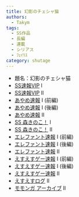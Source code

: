 ```yaml
---
title: 幻影のチェシャ猫
authors:
  - Takym
tags:
  - SS作品
  - 長編
  - 連載
  - シリアス
  - ﾌｪｲﾘｽ
category: shutage
---
```

- 題名：幻影のチェシャ猫
- [SS速報VIP](https://ex14.vip2ch.com/test/read.cgi/news4ssnip/1425131416) I
- [SS速報VIP](https://ex14.vip2ch.com/test/read.cgi/news4ssnip/1429975027) II
- [あやめ速報](https://ayamevip.com/archives/47326495.html) I (前編)
- [あやめ速報](https://ayamevip.com/archives/47326499.html) I (後編)
- [あやめ速報](https://ayamevip.com/archives/47326506.html) II
- [SS 森きのこ！](http://morikinoko.com/archives/52026416.html) I
- [SS 森きのこ！](http://morikinoko.com/archives/52027669.html) II
- [エレファント速報](http://elephant.2chblog.jp/archives/52126187.html) I (前編)
- [エレファント速報](http://elephant.2chblog.jp/archives/52126188.html) I (後編)
- [エレファント速報](http://elephant.2chblog.jp/archives/52127332.html) II
- [えすえすゲー速報](https://h616r825.livedoor.blog/archives/43940084.html) I (前編)
- [えすえすゲー速報](https://h616r825.livedoor.blog/archives/43940153.html) I (後編)
- [えすえすゲー速報](https://h616r825.livedoor.blog/archives/43940282.html) II
- [えすえすログ](http://s2-log.com/archives/44609461.html) II
- [モモンガ アーカイブ](http://sslog.ldblog.jp/archives/7929504.html) II
